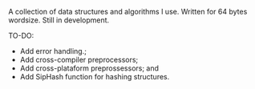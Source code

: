 A collection of data structures and algorithms I use. Written for 64 bytes wordsize. Still in development.

TO-DO:
- Add error handling.;
- Add cross-compiler preprocessors;
- Add cross-plataform preprossessors; and
- Add SipHash function for hashing structures.
